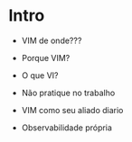 # Intro

- VIM de onde???

- Porque VIM?

- O que VI?

- Não pratique no trabalho

- VIM como seu aliado diario
-   Observabilidade própria

